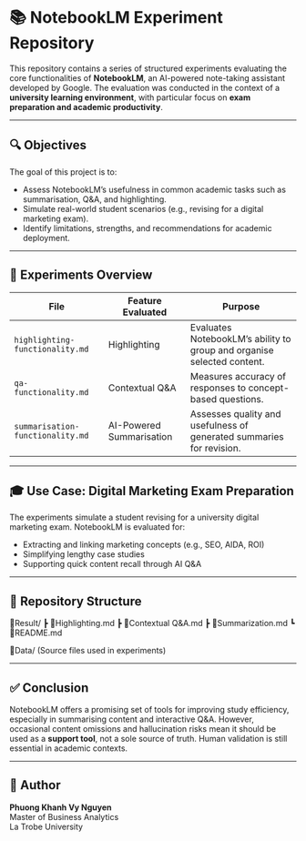 # 📚 NotebookLM Experiment Repository

This repository contains a series of structured experiments evaluating the core functionalities of **NotebookLM**, an AI-powered note-taking assistant developed by Google. The evaluation was conducted in the context of a **university learning environment**, with particular focus on **exam preparation and academic productivity**.

---

## 🔍 Objectives

The goal of this project is to:
- Assess NotebookLM’s usefulness in common academic tasks such as summarisation, Q&A, and highlighting.
- Simulate real-world student scenarios (e.g., revising for a digital marketing exam).
- Identify limitations, strengths, and recommendations for academic deployment.

---

## 🧪 Experiments Overview

| **File**                         | **Feature Evaluated**         | **Purpose**                                                                 |
|----------------------------------|-------------------------------|------------------------------------------------------------------------------|
| `highlighting-functionality.md` | Highlighting                  | Evaluates NotebookLM’s ability to group and organise selected content.      |
| `qa-functionality.md`           | Contextual Q&A                | Measures accuracy of responses to concept-based questions.                  |
| `summarisation-functionality.md`| AI-Powered Summarisation      | Assesses quality and usefulness of generated summaries for revision.        |

---

## 🎓 Use Case: Digital Marketing Exam Preparation

The experiments simulate a student revising for a university digital marketing exam. NotebookLM is evaluated for:
- Extracting and linking marketing concepts (e.g., SEO, AIDA, ROI)
- Simplifying lengthy case studies
- Supporting quick content recall through AI Q&A

---

## 📁 Repository Structure

📂Result/ 
┣ 📄Highlighting.md
┣ 📄Contextual Q&A.md
┣ 📄Summarization.md
┗ 📄README.md

📂Data/ (Source files used in experiments)

---

## ✅ Conclusion

NotebookLM offers a promising set of tools for improving study efficiency, especially in summarising content and interactive Q&A. However, occasional content omissions and hallucination risks mean it should be used as a **support tool**, not a sole source of truth. Human validation is still essential in academic contexts.

---

## 📌 Author

**Phuong Khanh Vy Nguyen**  
Master of Business Analytics  
La Trobe University  

